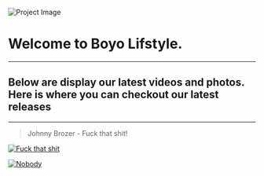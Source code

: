![Project Image](https://ia601408.us.archive.org/30/items/photoart1_20190627/WhatsApp%20Image%202019-05-11%20at%2002.40.24.jpeg)

# Welcome to Boyo Lifstyle.
---
## Below are display our latest videos and photos. Here is where you can checkout our latest releases
---
>Johnny Brozer - Fuck that shit!

[![Fuck that shit](https://ia801407.us.archive.org/26/items/johnnybrozercoverfuckthatshit/Johnny%20Brozer_cover%20fuck%20that%20shit.jpg)](https://www.youtube.com/watch?v=2efF13m7P70)


[![Nobody](https://ia801408.us.archive.org/22/items/capturedecran6/Capture%20d%E2%80%99%C3%A9cran%20(6).png)](https://www.youtube.com/watch?v=boJewW5Mnxs)
